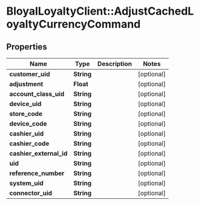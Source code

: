 # BloyalLoyaltyClient::AdjustCachedLoyaltyCurrencyCommand

## Properties
Name | Type | Description | Notes
------------ | ------------- | ------------- | -------------
**customer_uid** | **String** |  | [optional] 
**adjustment** | **Float** |  | [optional] 
**account_class_uid** | **String** |  | [optional] 
**device_uid** | **String** |  | [optional] 
**store_code** | **String** |  | [optional] 
**device_code** | **String** |  | [optional] 
**cashier_uid** | **String** |  | [optional] 
**cashier_code** | **String** |  | [optional] 
**cashier_external_id** | **String** |  | [optional] 
**uid** | **String** |  | [optional] 
**reference_number** | **String** |  | [optional] 
**system_uid** | **String** |  | [optional] 
**connector_uid** | **String** |  | [optional] 

